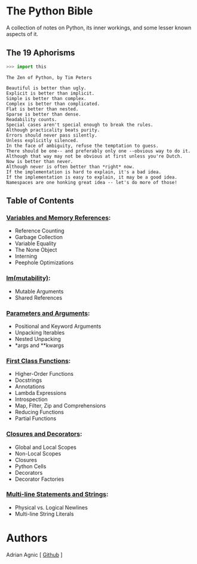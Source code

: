 # The Python Bible
A collection of notes on Python, its inner workings, and some lesser known aspects of it.

## The 19 Aphorisms
```python
>>> import this
```
```
The Zen of Python, by Tim Peters

Beautiful is better than ugly.
Explicit is better than implicit.
Simple is better than complex.
Complex is better than complicated.
Flat is better than nested.
Sparse is better than dense.
Readability counts.
Special cases aren't special enough to break the rules.
Although practicality beats purity.
Errors should never pass silently.
Unless explicitly silenced.
In the face of ambiguity, refuse the temptation to guess.
There should be one-- and preferably only one --obvious way to do it.
Although that way may not be obvious at first unless you're Dutch.
Now is better than never.
Although never is often better than *right* now.
If the implementation is hard to explain, it's a bad idea.
If the implementation is easy to explain, it may be a good idea.
Namespaces are one honking great idea -- let's do more of those!
```

## Table of Contents
### [Variables and Memory References](<Variables and Memory References.ipynb>):
- Reference Counting
- Garbage Collection
- Variable Equality
- The None Object
- Interning
- Peephole Optimizations

### [Im(mutability)](<Im(mutability).ipynb>):
- Mutable Arguments
- Shared References

### [Parameters and Arguments](<Parameters and Arguments.ipynb>):
- Positional and Keyword Arguments
- Unpacking Iterables
- Nested Unpacking
- *args and **kwargs

### [First Class Functions](<First Class Functions.ipynb>):
- Higher-Order Functions
- Docstrings
- Annotations
- Lambda Expressions
- Introspection
- Map, Filter, Zip and Comprehensions
- Reducing Functions
- Partial Functions

### [Closures and Decorators](<Closures and Decorators.ipynb>):
- Global and Local Scopes
- Non-Local Scopes
- Closures
- Python Cells
- Decorators
- Decorator Factories

### [Multi-line Statements and Strings](<Multi-line Statements and Strings.ipynb>):
- Physical vs. Logical Newlines
- Multi-line String Literals


# Authors
Adrian Agnic [ [Github](https://github.com/ajagnic) ]
